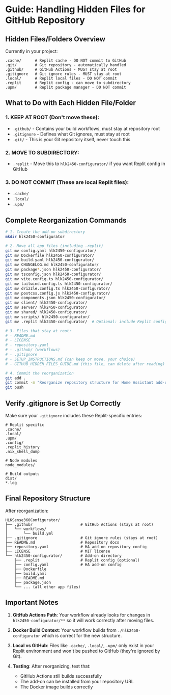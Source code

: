 # Guide: Handling Hidden Files for GitHub Repository

## Hidden Files/Folders Overview

Currently in your project:
```
.cache/      # Replit cache - DO NOT commit to GitHub
.git/        # Git repository - automatically handled
.github/     # GitHub Actions - MUST stay at root
.gitignore   # Git ignore rules - MUST stay at root  
.local/      # Replit local files - DO NOT commit
.replit      # Replit config - can move to subdirectory
.upm/        # Replit package manager - DO NOT commit
```

## What to Do with Each Hidden File/Folder

### 1. **KEEP AT ROOT** (Don't move these):
- `.github/` - Contains your build workflows, must stay at repository root
- `.gitignore` - Defines what Git ignores, must stay at root
- `.git/` - This is your Git repository itself, never touch this

### 2. **MOVE TO SUBDIRECTORY**:
- `.replit` - Move this to `hlk2450-configurator/` if you want Replit config in GitHub

### 3. **DO NOT COMMIT** (These are local Replit files):
- `.cache/`
- `.local/`
- `.upm/`

## Complete Reorganization Commands

```bash
# 1. Create the add-on subdirectory
mkdir hlk2450-configurator

# 2. Move all app files (including .replit)
git mv config.yaml hlk2450-configurator/
git mv Dockerfile hlk2450-configurator/
git mv build.yaml hlk2450-configurator/
git mv CHANGELOG.md hlk2450-configurator/
git mv package*.json hlk2450-configurator/
git mv tsconfig.json hlk2450-configurator/
git mv vite.config.ts hlk2450-configurator/
git mv tailwind.config.ts hlk2450-configurator/
git mv drizzle.config.ts hlk2450-configurator/
git mv postcss.config.js hlk2450-configurator/
git mv components.json hlk2450-configurator/
git mv client/ hlk2450-configurator/
git mv server/ hlk2450-configurator/
git mv shared/ hlk2450-configurator/
git mv scripts/ hlk2450-configurator/
git mv .replit hlk2450-configurator/  # Optional: include Replit config

# 3. Files that stay at root:
# - README.md
# - LICENSE
# - repository.yaml
# - .github/ (workflows)
# - .gitignore
# - SETUP_INSTRUCTIONS.md (can keep or move, your choice)
# - GITHUB_HIDDEN_FILES_GUIDE.md (this file, can delete after reading)

# 4. Commit the reorganization
git add .
git commit -m "Reorganize repository structure for Home Assistant add-on compliance"
git push
```

## Verify .gitignore is Set Up Correctly

Make sure your `.gitignore` includes these Replit-specific entries:
```
# Replit specific
.cache/
.local/
.upm/
.config/
.replit_history
.nix_shell_dump

# Node modules
node_modules/

# Build outputs
dist/
*.log
```

## Final Repository Structure

After reorganization:
```
HLKSense360Configurator/
├── .github/                     # GitHub Actions (stays at root)
│   └── workflows/
│       └── build.yml
├── .gitignore                   # Git ignore rules (stays at root)
├── README.md                    # Repository docs
├── repository.yaml              # HA add-on repository config
├── LICENSE                      # MIT license
└── hlk2450-configurator/        # Add-on directory
    ├── .replit                  # Replit config (optional)
    ├── config.yaml              # HA add-on config
    ├── Dockerfile
    ├── build.yaml
    ├── README.md
    ├── package.json
    └── ... (all other app files)
```

## Important Notes

1. **GitHub Actions Path**: Your workflow already looks for changes in `hlk2450-configurator/**` so it will work correctly after moving files.

2. **Docker Build Context**: Your workflow builds from `./hlk2450-configurator` which is correct for the new structure.

3. **Local vs GitHub**: Files like `.cache/`, `.local/`, `.upm/` only exist in your Replit environment and won't be pushed to GitHub (they're ignored by Git).

4. **Testing**: After reorganizing, test that:
   - GitHub Actions still builds successfully
   - The add-on can be installed from your repository URL
   - The Docker image builds correctly